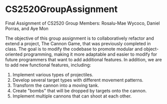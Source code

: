 # CS2520GroupAssignment
Final Assignment of CS2520
Group Members: Rosalu-Mae Wycoco, Daniel Porras, and Aye Mon

The objective of this group assignment is to collaboratively refactor and extend a project, The Cannon Game, that was previously completed in class. The goal is to modify the codebase to promote modular and object-oriented programming, making it more adaptable and easier to modify for future programmers that want to add additional features. In addition, we are to add new functional features, including:

1. Implement various types of projectiles.
2. Develop several target types with different movement patterns.
3. Transform the cannon into a moving tank.
4. Create "bombs" that will be dropped by targets onto the cannon.
5. Implement multiple cannons that can shoot at each other.
